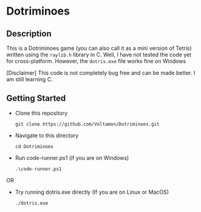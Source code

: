 # Dotriminoes

## Description
This is a Dotriminoes game (you can also call it as a mini version of Tetris) written using the ```raylib.h``` library in C. Well, I have not tested the code yet for cross-platform. However, the ```dotris.exe``` file works fine on Windows

[Disclaimer] This code is not completely bug free and can be made better. I am still learning C.

## Getting Started
- Clone this repository
  ```
  git clone https://github.com/Voltamon/Dotriminoes.git
  ```
- Navigate to this directory
  ```
  cd Dotriminoes
  ```
- Run code-runner.ps1 (if you are on Windows)
  ```
  .\code-runner.ps1
  ```
OR
- Try running dotris.exe directly (If you are on Linux or MacOS)
  ```
  ./dotris.exe
  ```
